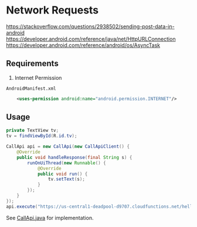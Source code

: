 # Network Requests

https://stackoverflow.com/questions/2938502/sending-post-data-in-android
https://developer.android.com/reference/java/net/HttpURLConnection
https://developer.android.com/reference/android/os/AsyncTask

## Requirements

1. Internet Permission

`AndroidManifest.xml`

```xml
    <uses-permission android:name="android.permission.INTERNET"/>
```

## Usage
```java
private TextView tv;
tv = findViewById(R.id.tv);

CallApi api = new CallApi(new CallApiClient() {
    @Override
    public void handleResponse(final String s) {
        runOnUiThread(new Runnable() {
            @Override
            public void run() {
                tv.setText(s);
            }
        });
    }
});
api.execute("https://us-central1-deadpool-d9707.cloudfunctions.net/helloWorld", "");
```
See [CallApi.java](./CallApi.java) for implementation.
